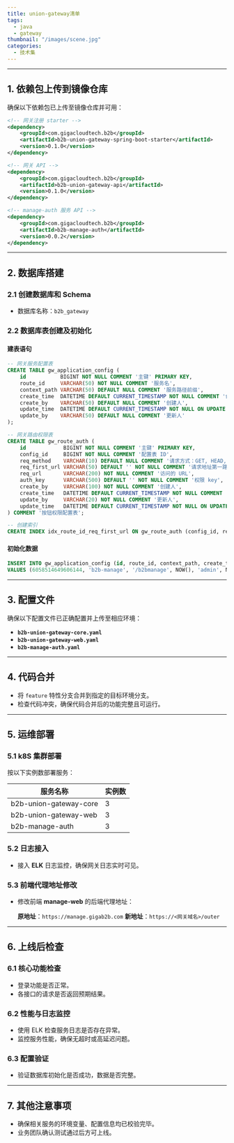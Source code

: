 ```yaml
---
title: union-gateway清单
tags:
  - java
  - gateway
thumbnail: "/images/scene.jpg"
categories:
  - 技术集
---
```

------

## **1. 依赖包上传到镜像仓库**

确保以下依赖包已上传至镜像仓库并可用：

```xml
<!-- 网关注册 starter -->
<dependency>
    <groupId>com.gigacloudtech.b2b</groupId>
    <artifactId>b2b-union-gateway-spring-boot-starter</artifactId>
    <version>0.1.0</version>
</dependency>

<!-- 网关 API -->
<dependency>
    <groupId>com.gigacloudtech.b2b</groupId>
    <artifactId>b2b-union-gateway-api</artifactId>
    <version>0.1.0</version>
</dependency>

<!-- manage-auth 服务 API -->
<dependency>
    <groupId>com.gigacloudtech.b2b</groupId>
    <artifactId>b2b-manage-auth</artifactId>
    <version>0.0.2</version>
</dependency>
```

------

## **2. 数据库搭建**

### **2.1 创建数据库和 Schema**

- 数据库名称：`b2b_gateway`

### **2.2 数据库表创建及初始化**

#### **建表语句**

```sql
-- 网关服务配置表
CREATE TABLE gw_application_config (
    id           BIGINT NOT NULL COMMENT '主键' PRIMARY KEY,
    route_id     VARCHAR(50) NOT NULL COMMENT '服务名',
    context_path VARCHAR(50) DEFAULT NULL COMMENT '服务路径前缀',
    create_time  DATETIME DEFAULT CURRENT_TIMESTAMP NOT NULL COMMENT '创建时间',
    create_by    VARCHAR(50) DEFAULT NULL COMMENT '创建人',
    update_time  DATETIME DEFAULT CURRENT_TIMESTAMP NOT NULL ON UPDATE CURRENT_TIMESTAMP COMMENT '更新时间',
    update_by    VARCHAR(50) DEFAULT NULL COMMENT '更新人'
);

-- 网关路由权限表
CREATE TABLE gw_route_auth (
    id            BIGINT NOT NULL COMMENT '主键' PRIMARY KEY,
    config_id     BIGINT NOT NULL COMMENT '配置表 ID',
    req_method    VARCHAR(10) DEFAULT NULL COMMENT '请求方式：GET, HEAD, POST, PUT, PATCH, DELETE, OPTIONS, TRACE',
    req_first_url VARCHAR(50) DEFAULT '' NOT NULL COMMENT '请求地址第一路径',
    req_url       VARCHAR(200) NOT NULL COMMENT '访问的 URL',
    auth_key      VARCHAR(500) DEFAULT '' NOT NULL COMMENT '权限 key',
    create_by     VARCHAR(100) NOT NULL COMMENT '创建人',
    create_time   DATETIME DEFAULT CURRENT_TIMESTAMP NOT NULL COMMENT '创建时间',
    update_by     VARCHAR(20) NOT NULL COMMENT '更新人',
    update_time   DATETIME DEFAULT CURRENT_TIMESTAMP NOT NULL ON UPDATE CURRENT_TIMESTAMP COMMENT '更新时间'
) COMMENT '按钮权限配置表';

-- 创建索引
CREATE INDEX idx_route_id_req_first_url ON gw_route_auth (config_id, req_first_url);
```

#### **初始化数据**

```sql
INSERT INTO gw_application_config (id, route_id, context_path, create_time, create_by, update_time, update_by)
VALUES (6058514649606144, 'b2b-manage', '/b2bmanage', NOW(), 'admin', NOW(), 'admin');
```

------

## **3. 配置文件**

确保以下配置文件已正确配置并上传至相应环境：

- **`b2b-union-gateway-core.yaml`**
- **`b2b-union-gateway-web.yaml`**
- **`b2b-manage-auth.yaml`**

------

## **4. 代码合并**

- 将 `feature` 特性分支合并到指定的目标环境分支。
- 检查代码冲突，确保代码合并后的功能完整且可运行。

------

## **5. 运维部署**

### **5.1 k8S 集群部署**

按以下实例数部署服务：

| **服务名称**           | **实例数** |
| ---------------------- | ---------- |
| b2b-union-gateway-core | 3          |
| b2b-union-gateway-web  | 3          |
| b2b-manage-auth        | 3          |

### **5.2 日志接入**

- 接入 **ELK** 日志监控，确保网关日志实时可见。

### **5.3 前端代理地址修改**

- 修改前端 **manage-web** 的后端代理地址：

  **原地址**：`https://manage.gigab2b.com`
   **新地址**：`https://<网关域名>/outer`

------

## **6. 上线后检查**

### **6.1 核心功能检查**

- 登录功能是否正常。
- 各接口的请求是否返回预期结果。

### **6.2 性能与日志监控**

- 使用 ELK 检查服务日志是否存在异常。
- 监控服务性能，确保无超时或高延迟问题。

### **6.3 配置验证**

- 验证数据库初始化是否成功，数据是否完整。

------

## **7. 其他注意事项**

- 确保相关服务的环境变量、配置信息均已校验完毕。
- 业务团队确认测试通过后方可上线。

